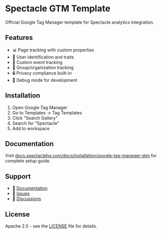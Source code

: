 # Spectacle GTM Template

Official Google Tag Manager template for Spectacle analytics integration.

## Features
- 📊 Page tracking with custom properties
- 👤 User identification and traits
- 🎯 Custom event tracking  
- 🏢 Group/organization tracking
- 🔒 Privacy compliance built-in
- 🐛 Debug mode for development

## Installation
1. Open Google Tag Manager
2. Go to Templates → Tag Templates
3. Click "Search Gallery"
4. Search for "Spectacle"
5. Add to workspace

## Documentation
Visit [docs.spectaclehq.com/docs/installation/google-tag-manager-gtm](https://www.spectaclehq.com/docs/installation/google-tag-manager-gtm) for complete setup guide.

## Support
- 📖 [Documentation](https://www.spectaclehq.com/docs/installation/google-tag-manager-gtm)
- 🐛 [Issues](https://github.com/spectacle/spectacle-gtm-template/issues)
- 💬 [Discussions](https://github.com/spectacle/spectacle-gtm-template/discussions)

## License
Apache 2.0 - see the [LICENSE](LICENSE) file for details.